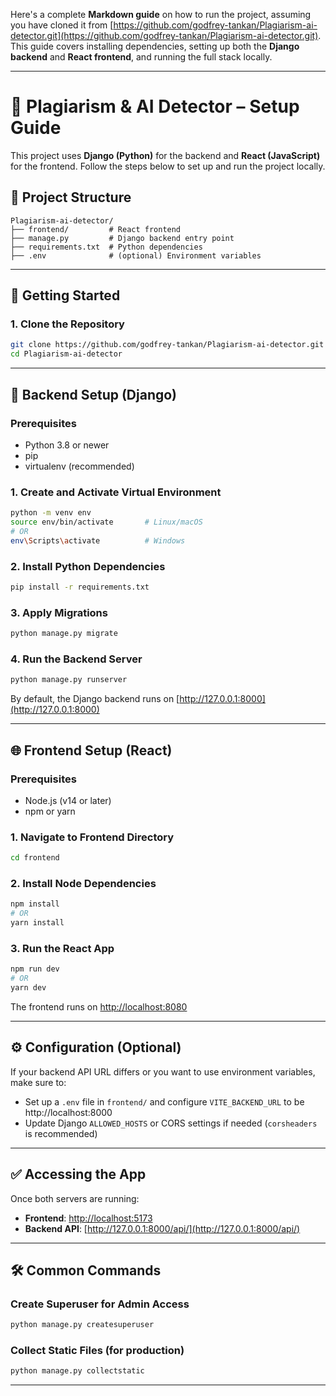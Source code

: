 Here's a complete **Markdown guide** on how to run the project, assuming you have cloned it from [https://github.com/godfrey-tankan/Plagiarism-ai-detector.git](https://github.com/godfrey-tankan/Plagiarism-ai-detector.git). This guide covers installing dependencies, setting up both the **Django backend** and **React frontend**, and running the full stack locally.

---

# 🧪 Plagiarism & AI Detector – Setup Guide

This project uses **Django (Python)** for the backend and **React (JavaScript)** for the frontend. Follow the steps below to set up and run the project locally.

## 📁 Project Structure

```
Plagiarism-ai-detector/
├── frontend/         # React frontend
├── manage.py         # Django backend entry point
├── requirements.txt  # Python dependencies
├── .env              # (optional) Environment variables
```

---

## 🚀 Getting Started

### 1. Clone the Repository

```bash
git clone https://github.com/godfrey-tankan/Plagiarism-ai-detector.git
cd Plagiarism-ai-detector
```

---

## 🧩 Backend Setup (Django)

### Prerequisites

* Python 3.8 or newer
* pip
* virtualenv (recommended)

### 1. Create and Activate Virtual Environment

```bash
python -m venv env
source env/bin/activate       # Linux/macOS
# OR
env\Scripts\activate          # Windows
```

### 2. Install Python Dependencies

```bash
pip install -r requirements.txt
```

### 3. Apply Migrations

```bash
python manage.py migrate
```

### 4. Run the Backend Server

```bash
python manage.py runserver
```

By default, the Django backend runs on [http://127.0.0.1:8000](http://127.0.0.1:8000)

---

## 🌐 Frontend Setup (React)

### Prerequisites

* Node.js (v14 or later)
* npm or yarn

### 1. Navigate to Frontend Directory

```bash
cd frontend
```

### 2. Install Node Dependencies

```bash
npm install
# OR
yarn install
```

### 3. Run the React App

```bash
npm run dev
# OR
yarn dev
```

The frontend runs on [http://localhost:8080](http://localhost:8080)

---

## ⚙️ Configuration (Optional)

If your backend API URL differs or you want to use environment variables, make sure to:

* Set up a `.env` file in `frontend/` and configure `VITE_BACKEND_URL` to be http://localhost:8000
* Update Django `ALLOWED_HOSTS` or CORS settings if needed (`corsheaders` is recommended)

---

## ✅ Accessing the App

Once both servers are running:

* **Frontend**: [http://localhost:5173](http://localhost:8080)
* **Backend API**: [http://127.0.0.1:8000/api/](http://127.0.0.1:8000/api/)

---

## 🛠 Common Commands

### Create Superuser for Admin Access

```bash
python manage.py createsuperuser
```

### Collect Static Files (for production)

```bash
python manage.py collectstatic
```

---

